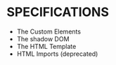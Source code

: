 # SPECIFICATIONS #

- The Custom Elements
- The shadow DOM 
- The HTML Template
- HTML Imports (deprecated)